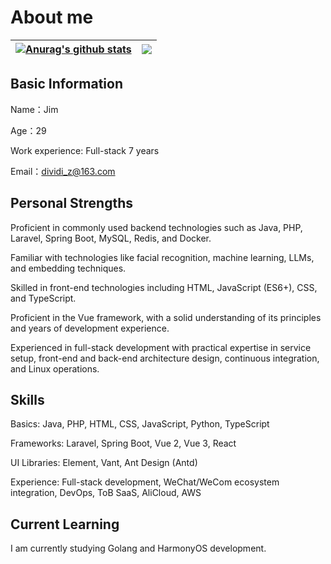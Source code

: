 # About me


| <a href="https://github.com/dividez"><img align="center" src="https://github-readme-stats.vercel.app/api?username=dividez&show_icons=true&include_all_commits=true&theme=buefy&hide_border=true" alt="Anurag's github stats" /></a> | <a href="https://github.com/dividez"><img align="center" src="https://github-readme-stats-git-masterrstaa-rickstaa.vercel.app/api/top-langs/?username=dividez&layout=compact&theme=buefy&hide_border=true" /></a> |
| ------------- | ------------- |


## Basic Information

Name：Jim

Age：29

Work experience: Full-stack 7 years

Email：<dividi_z@163.com>

## Personal Strengths

Proficient in commonly used backend technologies such as Java, PHP, Laravel, Spring Boot, MySQL, Redis, and Docker.

Familiar with technologies like facial recognition, machine learning, LLMs, and embedding techniques.

Skilled in front-end technologies including HTML, JavaScript (ES6+), CSS, and TypeScript.

Proficient in the Vue framework, with a solid understanding of its principles and years of development experience.

Experienced in full-stack development with practical expertise in service setup, front-end and back-end architecture design, continuous integration, and Linux operations.

## Skills

Basics: Java, PHP, HTML, CSS, JavaScript, Python, TypeScript

Frameworks: Laravel, Spring Boot, Vue 2, Vue 3, React

UI Libraries: Element, Vant, Ant Design (Antd)

Experience: Full-stack development, WeChat/WeCom ecosystem integration, DevOps, ToB SaaS, AliCloud, AWS

## Current Learning

I am currently studying Golang and HarmonyOS development.
